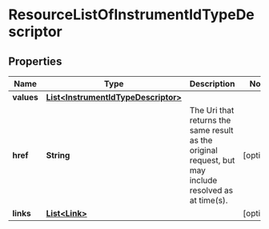 
# ResourceListOfInstrumentIdTypeDescriptor

## Properties
Name | Type | Description | Notes
------------ | ------------- | ------------- | -------------
**values** | [**List&lt;InstrumentIdTypeDescriptor&gt;**](InstrumentIdTypeDescriptor.md) |  | 
**href** | **String** | The Uri that returns the same result as the original request,  but may include resolved as at time(s). |  [optional]
**links** | [**List&lt;Link&gt;**](Link.md) |  |  [optional]



